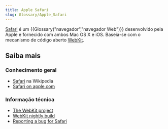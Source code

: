 ```yaml
---
title: Apple Safari
slug: Glossary/Apple_Safari
---
```


[Safari](http://www.apple.com/safari/) é um {{Glossary("navegador","navegador Web")}} desenvolvido pela Apple e fornecido com ambos Mac OS X e iOS. Baseia-se com o mecanismo de código aberto [WebKit](http://www.webkit.org/).

## Saiba mais

### Conhecimento geral

- [Safari](<https://pt.wikipedia.org/wiki/Safari_(web_browser)>) na Wikipedia
- [Safari on apple.com](http://www.apple.com/safari/)

### Informação técnica

- [The WebKit project](http://www.webkit.org/)
- [WebKit nightly build](http://nightly.webkit.org/)
- [Reporting a bug for Safari](https://bugs.webkit.org/)
